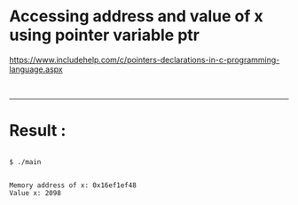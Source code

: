 #  Accessing address and value of x using pointer variable ptr

https://www.includehelp.com/c/pointers-declarations-in-c-programming-language.aspx

<br>

<hr>

# Result :

```
  
$ ./main


Memory address of x: 0x16ef1ef48
Value x: 2098

```

